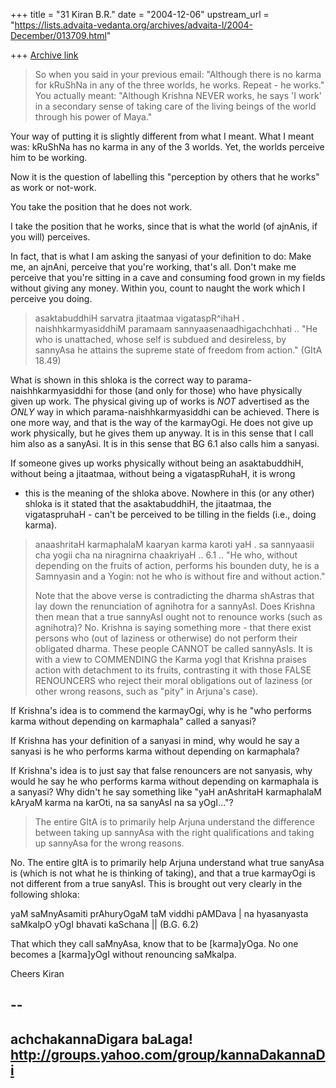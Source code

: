 +++
title = "31 Kiran B.R."
date = "2004-12-06"
upstream_url = "https://lists.advaita-vedanta.org/archives/advaita-l/2004-December/013709.html"

+++
[Archive link](https://lists.advaita-vedanta.org/archives/advaita-l/2004-December/013709.html)

> So when you said in your previous email: "Although there is no karma
> for kRuShNa in any of the three worlds, he works. Repeat - he works."
> You actually meant: "Although Krishna NEVER works, he says 'I work' in
> a secondary sense of taking care of the living beings of the world
> through his power of Maya."

Your way of putting it is slightly different from what I meant. What I
meant was: kRuShNa has no karma in any of the 3 worlds. Yet, the
worlds perceive him to be working.

Now it is the question of labelling this "perception by others that he
works" as work or not-work.

You take the position that he does not work. 

I take the position that he works, since that is what the world (of
ajnAnis, if you will) perceives.

In fact, that is what I am asking the sanyasi of your definition to
do: Make me, an ajnAni, perceive that you're working, that's all.
Don't make me perceive that you're sitting in a cave and consuming
food grown in my fields without giving any money. Within you, count to
naught the work which I perceive you doing.

> asaktabuddhiH sarvatra jitaatmaa vigataspR^ihaH .
> naishhkarmyasiddhiM paramaam sannyaasenaadhigachchhati ..
> "He who is unattached, whose self is subdued and desireless, by
> sannyAsa he attains the supreme state of freedom from action." 
> (GItA 18.49)

What is shown in this shloka is the correct way to
parama-naishhkarmyasiddhi for those (and only for those) who have
physically given up work. The physical giving up of works is *NOT*
advertised as the *ONLY* way in which parama-naishhkarmyasiddhi can be
achieved. There is one more way, and that is the way of the karmayOgi.
He does not give up work physically, but he gives them up anyway. It
is in this sense that I call him also as a sanyAsi. It is in this
sense that BG 6.1 also calls him a sanyasi.

If someone gives up works physically without being an asaktabuddhiH,
without being a jitaatmaa, without being a vigataspRuhaH, it is wrong
- this is the meaning of the shloka above. Nowhere in this (or any
other) shloka is it stated that the asaktabuddhiH, the jitaatmaa, the
vigataspruhaH - can't be perceived to be tilling in the fields (i.e.,
doing karma).

> anaashritaH karmaphalaM kaaryan karma karoti yaH .
> sa sannyaasii cha yogii cha na niragnirna chaakriyaH .. 6.1 ..
> "He who, without depending on the fruits of action, performs his
> bounden duty, he is a Samnyasin and a Yogin: not he who is without fire
> and without action."
> 
> Note that the above verse is contradicting the dharma shAstras that lay
> down the renunciation of agnihotra for a sannyAsI. Does Krishna then
> mean that a true sannyAsI ought not to renounce works (such as
> agnihotra)? No. Krishna is saying something more - that there exist
> persons who (out of laziness or otherwise) do not perform their
> obligated dharma. These people CANNOT be called sannyAsIs. It is with a
> view to COMMENDING the Karma yogI that Krishna praises action with
> detachment to its fruits, contrasting it with those FALSE RENOUNCERS
> who reject their moral obligations out of laziness (or other wrong
> reasons, such as "pity" in Arjuna's case).

If Krishna's idea is to commend the karmayOgi, why is he "who performs
karma without depending on karmaphala" called a sanyasi?

If Krishna has your definition of a sanyasi in mind, why would he say
a sanyasi is he who performs karma without depending on karmaphala?

If Krishna's idea is to just say that false renouncers are not
sanyasis, why would he say he who performs karma without depending on
karmaphala is a sanyasi?  Why didn't he say something like "yaH
anAshritaH karmaphalaM kAryaM karma na karOti, na sa sanyAsI na sa
yOgI..."?

> The entire GItA is to primarily help Arjuna understand the difference
> between taking up sannyAsa with the right qualifications and taking up
> sannyAsa for the wrong reasons.

No. The entire gItA is to primarily help Arjuna understand what true
sanyAsa is (which is not what he is thinking of taking), and that a
true karmayOgi is not different from a true sanyAsI. This is brought
out very clearly in the following shloka:

yaM saMnyAsamiti prAhuryOgaM taM viddhi pAMDava |
na hyasanyasta saMkalpO yOgI bhavati kaSchana || (B.G. 6.2)

That which they call saMnyAsa, know that to be [karma]yOga. No one
becomes a [karma]yOgI without renouncing saMkalpa.

Cheers
Kiran

-- 
-------------------------------------------------------------------
achchakannaDigara baLaga!
http://groups.yahoo.com/group/kannaDakannaDi
-------------------------------------------------------------------

